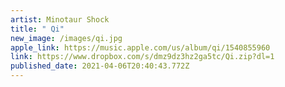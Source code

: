 ```yaml
---
artist: Minotaur Shock
title: " Qi"
new_image: /images/qi.jpg
apple_link: https://music.apple.com/us/album/qi/1540855960
link: https://www.dropbox.com/s/dmz9dz3hz2ga5tc/Qi.zip?dl=1
published_date: 2021-04-06T20:40:43.772Z
---
```

